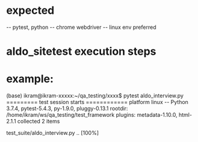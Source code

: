 # expected
-- pytest, python 
-- chrome webdriver
-- linux env preferred 

# aldo_sitetest execution steps
# example:
(base) ikram@ikram-xxxxx:~/qa_testing/xxxx$ pytest aldo_interview.py
========= test session starts ============
platform linux -- Python 3.7.4, pytest-5.4.3, py-1.9.0, pluggy-0.13.1
rootdir: /home/ikram/ws/qa_testing/test_framework
plugins: metadata-1.10.0, html-2.1.1
collected 2 items                                                                                                                                                               

test_suite/aldo_interview.py ..                                                                                                                                           [100%]
